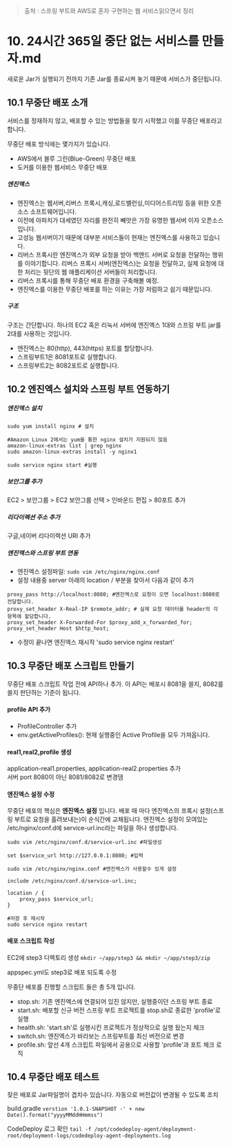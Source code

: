 > 출처 :  스프링 부트와 AWS로 혼자 구현하는 웹 서비스읽으면서 정리

# 10. 24시간 365일 중단 없는 서비스를 만들자.md
새로운 Jar가 실행되기 전까지 기존 Jar를 종료시켜 놓기 때문에 서비스가 중단됩니다.

## 10.1 무중단 배포 소개
서비스를 정재하지 않고, 배포할 수 있는 방법들을 찾기 시작했고 이를 무중단 배포라고 합니다.

무중단 배포 방식에는 몇가지가 있습니다.
- AWS에서 블루 그린(Blue-Green) 무중단 배포
- 도커를 이용한 웹서비스 무중단 배포

##### 엔진엑스
- 엔진엑스는 웹서버,리버스 프록시,캐싱,로드밸런싱,미디어스트리밍 등을 위한 오픈소스 소프트웨어입니다.
- 이전에 아파치가 대세였던 자리를 완전히 빼앗은 가장 유명한 웹서버 이자 오픈소스 입니다. 
- 고성능 웹서버이기 때문에 대부분 서비스들이 현재는 엔진엑스를 사용하고 있습니다.
- 리버스 프록시란 엔진엑스가 외부 요청을 받아 백앤드 서버로 요청을 전달하는 행위를 이야기합니다.
  리버스 프록시 서버(엔진엑스)는 요청을 전달하고, 실제 요청에 대한 처리는 뒷단의 웹 애플리케이션 서버들이 처리합니다.
- 리버스 프록시를 통해 무중단 배포 환경을 구축해볼 예정.
- 엔진엑스를 이용한 무중단 배포를 하는 이유는 가장 저럼하고 쉽기 때문입니다.

##### 구조
구조는 간단합니다. 하나의 EC2 혹은 리눅서 서버에 엔진엑스 1대와 스프링 부트 jar를 2대를 사용하는 것입니다.

- 엔진엑스는 80(http), 443(https) 포트를 할당합니다.
- 스프링부트1은 8081포트로 실행합니다.
- 스프링부트2는 8082포트로 실행합니다.

## 10.2 엔진엑스 설치와 스프링 부트 연동하기
##### 엔진엑스 설치
```shell
sudo yum install nginx # 설치 

#Amazon Linux 2에서는 yum을 통한 nginx 설치가 지원되지 않음
amazon-linux-extras list | grep nginx
sudo amazon-linux-extras install -y nginx1

sudo service nginx start #실행
```

##### 보안그룹 추가
EC2 > 보안그룹 > EC2 보안그룹 선택 > 인바운드 편집 > 80포트 추가

##### 리다이렉션 주소 추가
구글,네이버 리다이렉션 URI 추가

##### 엔진엑스와 스프링 부트 연동
- 엔진엑스 설정파일: `sudo vim /etc/nginx/nginx.conf`
- 설정 내용중 server 아래의 location / 부분을 찾아서 다음과 같이 추가
```shell
proxy_pass http://localhost:8080; #엔진엑스로 요청이 오면 localhost:8080로 전달합니다.
proxy_set_header X-Real-IP $remote_addr; # 실제 요청 데이터를 header의 각 항목에 할당합니다.
proxy_set_header X-Forwarded-For $proxy_add_x_forwarded_for;
proxy_set_header Host $http_host;
```
- 수정이 끝나면 엔진엑스 재시작 'sudo service nginx restart'

## 10.3 무중단 배포 스크립트 만들기
무중단 배포 스크립트 작업 전에 API하나 추가. 이 API는 배포시 8081을 쓸지, 8082를 쓸지 판단하는 기준이 됩니다.

#### profile API 추가
- ProfileController 추가
- env.getActiveProfiles(): 현재 실행중인 Active Profile을 모두 가져옵니다.

#### real1,real2,profile 생성
application-real1.properties, application-real2.properties 추가  
서버 port 8080이 아닌 8081/8082로 변경댐

#### 엔진엑스 설정 수정
무중단 배포의 핵심은 **엔진엑스 설정** 입니다. 배포 때 마다 엔진엑스의 프록시 설정(스프링 부트로 요청을 흘려보내는)이 순식간에 교체됩니다.
엔진엑스 설정이 모여있는 /etc/nginx/conf.d에 service-url.inc라는 파일을 하나 생성합니다.  
```shell
sudo vim /etc/nginx/conf.d/service-url.inc #파일생성
 
set $service_url http://127.0.0.1:8080; #입력

sudo vim /etc/nginx/nginx.conf #엔진엑스가 사용할수 있게 설정

include /etc/nginx/conf.d/service-url.inc;

location / {
    proxy_pass $service_url;
}

#저장 후 재시작
sudo service nginx restart
```

#### 배포 스크립트 작성
EC2에 step3 디렉토리 생성
`mkdir ~/app/step3 && mkdir ~/app/step3/zip`

appspec.yml도 step3로 배포 되도록 수정

무중단 배포를 진행할 스크립트 들은 총 5개 입니다.
- stop.sh: 기존 엔진엑스에 연결되어 있진 않지만, 실행중이던 스프링 부트 종료
- start.sh: 배포할 신규 버전 스프링 부트 프로젝트를 stop.sh로 종료한 'profile'로 실행
- health.sh: 'start.sh'로 실행시킨 프로젝트가 정상적으로 실행 됬는지 체크
- switch.sh: 엔진엑스가 바라보는 스프링부트를 최신 버전으로 변경
- profile.sh: 앞선 4개 스크립트 파일에서 공용으로 사용할 'profile'과 포트 체크 로직

## 10.4 무중단 배포 테스트
잦은 배포로 Jar파일명이 겹치수 있습니다. 자동으로 버전값이 변경될 수 있도록 조치

build.gradle
`verstion '1.0.1-SNAPSHOT -' + new Date().format("yyyyMMddHHmmss")`

CodeDeploy 로그 확인
`tail -f /opt/codedeploy-agent/deployment-root/deployment-logs/codedeploy-agent-deployments.log`




